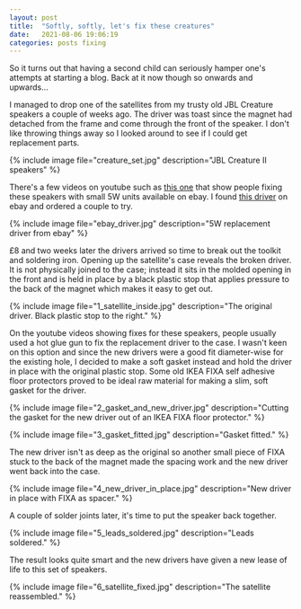 ```yaml
---
layout: post
title:  "Softly, softly, let's fix these creatures"
date:   2021-08-06 19:06:19 
categories: posts fixing
---
```

 
So it turns out that having a second child can seriously hamper one's attempts at starting a blog. Back at it now though so onwards and upwards...



I managed to drop one of the satellites from my trusty old JBL Creature speakers a couple of weeks ago. The driver was toast since the magnet had detached from the frame and come through the front of the speaker. I don't like throwing things away so I looked around to see if I could get replacement parts.  

{% include image file="creature_set.jpg" description="JBL Creature II speakers" %}

There's a few videos on youtube such as [this one](https://youtu.be/Z3UJYr1iAbg) that show people fixing these speakers with small 5W units available on ebay. I found [this driver](https://www.ebay.co.uk/itm/264057406145?hash=item3d7b0c42c1:g:RrcAAOSwKgxebJar) on ebay and ordered a couple to try. 

{% include image file="ebay_driver.jpg" description="5W replacement driver from ebay" %}


£8 and two weeks later the drivers arrived so time to break out the toolkit and soldering iron. Opening up the satellite's case reveals the broken driver. It is not physically joined to the case; instead it sits in the molded opening in the front and is held in place by a black plastic stop that applies pressure to the back of the magnet which makes it easy to get out.

{% include image file="1_satellite_inside.jpg" description="The original driver. Black plastic stop to the right." %}

On the youtube videos showing fixes for these speakers, people usually used a hot glue gun to fix the replacement driver to the case. I wasn't keen on this option and since the new drivers were a good fit diameter-wise for the existing hole, I decided to make a soft gasket instead and hold the driver in place with the original plastic stop. Some old IKEA FIXA self adhesive floor protectors proved to be ideal raw material for making a slim, soft gasket for the driver. 

{% include image file="2_gasket_and_new_driver.jpg" description="Cutting the gasket for the new driver out of an IKEA FIXA floor protector." %}

{% include image file="3_gasket_fitted.jpg" description="Gasket fitted." %}

The new driver isn't as deep as the original so another small piece of FIXA stuck to the back of the magnet made the spacing work and the new driver went back into the case. 

{% include image file="4_new_driver_in_place.jpg" description="New driver in place with FIXA as spacer." %}

A couple of solder joints later, it's time to put the speaker back together.  

{% include image file="5_leads_soldered.jpg" description="Leads soldered." %}

The result looks quite smart and the new drivers have given a new lease of life to this set of speakers. 

{% include image file="6_satellite_fixed.jpg" description="The satellite reassembled." %}




